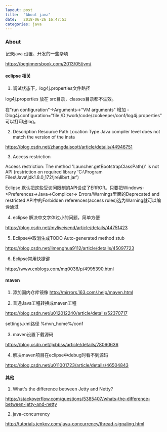 ```yaml
---
layout: post
title:  "About java"
date:   2018-06-26 16:47:53
categories: java
---
```

### About

记录java 设置、开发的一些杂项

https://beginnersbook.com/2013/05/jvm/


#### eclipse 相关

1. 调试状态下，log4j.properties文件路径

log4j.properties 放在 src目录，classes目录都不生效。

在"run configuration"->Arguments->"VM arguments" 增加 -Dlog4j.configuration="file:/D:/work/code/zookeeper/conf/log4j.properties" 可以打印出log。

2. Description Resource Path Location Type Java compiler level does not match the version of the insta

https://blog.csdn.net/zhangdaiscott/article/details/44946751

3. Access restriction

Access restriction: The method 'Launcher.getBootstrapClassPath()' is not API (restriction on required library 'C:\Program Files\Java\jdk1.8.0_172\jre\lib\rt.jar')

Eclipse 默认把这些受访问限制的API设成了ERROR。只要把Windows->Preferences->Java->Complicer-> Errors/Warnings里面的Deprecated and restricted API中的Forbidden references(access rules)选为Warning就可以编译通过

4. eclipse 解决中文字体过小的问题，简单方便

https://blog.csdn.net/myliveisend/article/details/44751423

5. Eclipse中取消生成TODO Auto-generated method stub

https://blog.csdn.net/limenghua9112/article/details/45097723

6. Eclipse常用快捷键

https://www.cnblogs.com/mq0036/p/4995390.html

#### maven

1. 添加国内仓库镜像 http://mirrors.163.com/.help/maven.html

2. 普通Java工程转换成maven工程

https://blog.csdn.net/u012012240/article/details/52370717

settings.xml路径 %mvn_home%/conf

3. maven设置下载源码

https://blog.csdn.net/ljxbbss/article/details/78060636

4. 解决maven项目在eclipse中debug时看不到源码

https://blog.csdn.net/u011001723/article/details/46504843

#### 其他

1. What's the difference between Jetty and Netty?

https://stackoverflow.com/questions/5385407/whats-the-difference-between-jetty-and-netty

2. java-concurrency

http://tutorials.jenkov.com/java-concurrency/thread-signaling.html

